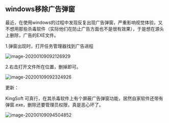## windows移除广告弹窗

最近，在使用windows的过程中发现反复出现广告弹窗，严重影响视觉体验，又不想用那些杀毒软件（实际他们在防止广告方面也不是很有效果），于是想在源头上删除，广告的EXE文件。

1.弹窗出现时，打开任务管理器找到广告进程

![image-20200109092126929](img\image-20200109092126929.png)

2.右击打开文件所在位置，删掉即可。

![image-20200109092324926](img\image-20200109092324926.png)



更新：

KingSoft 可真行，在其杀毒软件上有个屏蔽广告弹窗功能，居然自家软件还带有弹窗.exe，删除还要管理员权限，真是恶心坏了。

![image-20200109094504852](img\image-20200109094504852.png)